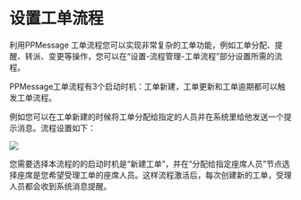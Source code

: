 # 设置工单流程

利用PPMessage 工单流程您可以实现非常复杂的工单功能，例如工单分配、提醒、转派、变更等操作，您可以在“设置-流程管理-工单流程”部分设置所需的流程。

PPMessage工单流程有3个启动时机：工单新建，工单更新和工单逾期都可以触发工单流程。

例如您可以在工单新建的时候将工单分配给指定的人员并在系统里给他发送一个提示消息。流程设置如下：

![](https://upload-images.jianshu.io/upload_images/12406336-eef12b1b9fe80539.png?imageMogr2/auto-orient/strip%7CimageView2/2/w/1240)

您需要选择本流程的的启动时机是“新建工单”，并在“分配给指定座席人员”节点选择座席是您希望受理工单的座席人员。这样流程激活后，每次创建新的工单，受理人员都会收到系统消息提醒。
